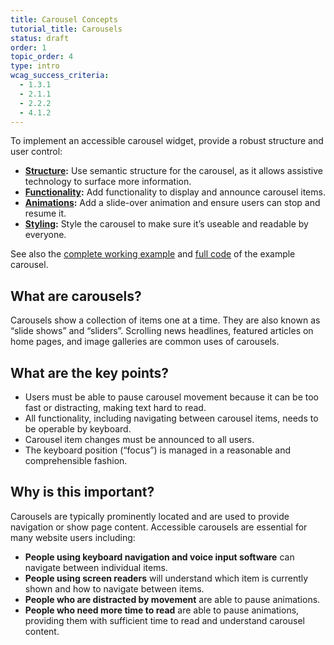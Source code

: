 ```yaml
---
title: Carousel Concepts
tutorial_title: Carousels
status: draft
order: 1
topic_order: 4
type: intro
wcag_success_criteria:
  - 1.3.1
  - 2.1.1
  - 2.2.2
  - 4.1.2
---
```


To implement an accessible carousel widget, provide a robust structure and user control:

* **[Structure](structure.html):** Use semantic structure for the carousel, as it allows assistive technology to surface more information.
* **[Functionality](functionality.html):** Add functionality to display and announce carousel items.
* **[Animations](animations.html):** Add a slide-over animation and ensure users can stop and resume it.
* **[Styling](styling.html):** Style the carousel to make sure it’s useable and readable by everyone.

See also the [complete working example](working-example.html) and [full code](full-code.html) of the example carousel.

## What are carousels?

Carousels show a collection of items one at a time. They are also known as “slide shows” and “sliders”. Scrolling news headlines, featured articles on home pages, and image galleries are common uses of carousels.

## What are the key points?

- Users must be able to pause carousel movement because it can be too fast or distracting, making text hard to read.
- All functionality, including navigating between carousel items, needs to be operable by keyboard.
- Carousel item changes must be announced to all users.
- The keyboard position (“focus”) is managed in a reasonable and comprehensible fashion.

## Why is this important?

Carousels are typically prominently located and are used to provide navigation or show page content. Accessible carousels are essential for many website users including:

- **People using keyboard navigation and voice input software** can navigate between individual items.
- **People using screen readers** will understand which item is currently shown and how to navigate between items.
- **People who are distracted by movement** are able to pause animations.
- **People who need more time to read** are able to pause animations, providing them with sufficient time to read and understand carousel content.
